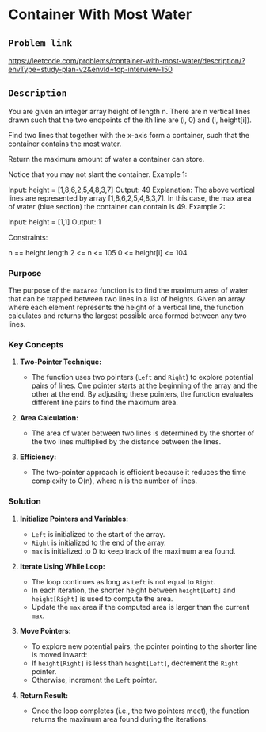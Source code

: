 # Container With Most Water

## `Problem link `
https://leetcode.com/problems/container-with-most-water/description/?envType=study-plan-v2&envId=top-interview-150

## `Description`<br>
You are given an integer array height of length n. There are n vertical lines drawn such that the two endpoints of the ith line are (i, 0) and (i, height[i]).

Find two lines that together with the x-axis form a container, such that the container contains the most water.

Return the maximum amount of water a container can store.

Notice that you may not slant the container.
Example 1:

Input: height = [1,8,6,2,5,4,8,3,7]
Output: 49
Explanation: The above vertical lines are represented by array [1,8,6,2,5,4,8,3,7]. In this case, the max area of water (blue section) the container can contain is 49.
Example 2:

Input: height = [1,1]
Output: 1
 

Constraints:

n == height.length
2 <= n <= 105
0 <= height[i] <= 104

### Purpose

The purpose of the `maxArea` function is to find the maximum area of water that can be trapped between two lines in a list of heights. Given an array where each element represents the height of a vertical line, the function calculates and returns the largest possible area formed between any two lines.

### Key Concepts

1.  **Two-Pointer Technique:**

    -   The function uses two pointers (`Left` and `Right`) to explore potential pairs of lines. One pointer starts at the beginning of the array and the other at the end. By adjusting these pointers, the function evaluates different line pairs to find the maximum area.
2.  **Area Calculation:**

    -   The area of water between two lines is determined by the shorter of the two lines  multiplied by the distance between the lines.
3.  **Efficiency:**

    -   The two-pointer approach is efficient because it reduces the time complexity to O(n), where n is the number of lines.

### Solution

1.  **Initialize Pointers and Variables:**

    -   `Left` is initialized to the start of the array.
    -   `Right` is initialized to the end of the array.
    -   `max` is initialized to 0 to keep track of the maximum area found.
2.  **Iterate Using While Loop:**

    -   The loop continues as long as `Left` is not equal to `Right`.
    -   In each iteration, the shorter height between `height[Left]` and `height[Right]` is used to compute the area.
    -   Update the `max` area if the computed area is larger than the current `max`.
3.  **Move Pointers:**

    -   To explore new potential pairs, the pointer pointing to the shorter line is moved inward:
    -   If `height[Right]` is less than  `height[Left]`, decrement the `Right` pointer.
    -   Otherwise, increment the `Left` pointer.
4.  **Return Result:**

    -   Once the loop completes (i.e., the two pointers meet), the function returns the maximum area found during the iterations.

